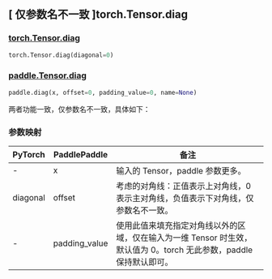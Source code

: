 ## [ 仅参数名不一致 ]torch.Tensor.diag

### [torch.Tensor.diag](https://pytorch.org/docs/stable/generated/torch.Tensor.diag.html?highlight=diag#torch.Tensor.diag)

```python
torch.Tensor.diag(diagonal=0)
```

### [paddle.Tensor.diag](https://www.paddlepaddle.org.cn/documentation/docs/zh/develop/api/paddle/diag_cn.html#diag)

```python
paddle.diag(x, offset=0, padding_value=0, name=None)
```

两者功能一致，仅参数名不一致，具体如下：

### 参数映射

| PyTorch  | PaddlePaddle  | 备注                                                                                   |
| -------- | ------------- | -------------------------------------------------------------------------------------- |
| -        | x             | 输入的 Tensor，paddle 参数更多。                                                       |
| diagonal | offset        | 考虑的对角线：正值表示上对角线，0 表示主对角线，负值表示下对角线，仅参数名不一致。       |
| -        | padding_value | 使用此值来填充指定对角线以外的区域，仅在输入为一维 Tensor 时生效，默认值为 0。torch 无此参数，paddle 保持默认即可。 |
